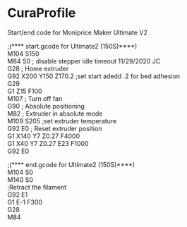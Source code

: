 # CuraProfile
Start/end code for  Moniprice Maker Ultimate V2


;(**** start.gcode for Ultimate2 (150S)****)  
M104 S150  
M84 S0 ; disable stepper idle timeout 11/29/2020 JC  
G28 ; Home extruder  
G92 X200 Y150 Z170.2 ;set start adedd .2 for bed adhesion  
G29  
G1 Z15 F100  
M107 ; Turn off fan  
G90 ; Absolute positioning  
M82 ; Extruder in absolute mode  
M109 S205 ;set extruder temperature  
G92 E0 ; Reset extruder position  
G1 X140 Y7 Z0.27 F4000  
G1 X40 Y7 Z0.27 E23 F1000  
G92 E0  


;(**** end.gcode for Ultimate2 (150S)****)  
M104 S0  
M140 S0  
;Retract the filament  
G92 E1  
G1 E-1 F300  
G28  
M84  
